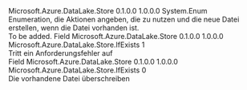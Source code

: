 <Type Name="IfExists" FullName="Microsoft.Azure.DataLake.Store.IfExists">
  <TypeSignature Language="C#" Value="public enum IfExists" />
  <TypeSignature Language="ILAsm" Value=".class public auto ansi sealed IfExists extends System.Enum" />
  <TypeSignature Language="DocId" Value="T:Microsoft.Azure.DataLake.Store.IfExists" />
  <TypeSignature Language="VB.NET" Value="Public Enum IfExists" />
  <TypeSignature Language="F#" Value="type IfExists = " />
  <AssemblyInfo>
    <AssemblyName>Microsoft.Azure.DataLake.Store</AssemblyName>
    <AssemblyVersion>0.1.0.0</AssemblyVersion>
    <AssemblyVersion>1.0.0.0</AssemblyVersion>
  </AssemblyInfo>
  <Base>
    <BaseTypeName>System.Enum</BaseTypeName>
  </Base>
  <Docs>
    <summary>
            Enumeration, die Aktionen angeben, die zu nutzen und die neue Datei erstellen, wenn die Datei vorhanden ist.
            </summary>
    <remarks>To be added.</remarks>
  </Docs>
  <Members>
    <Member MemberName="Fail">
      <MemberSignature Language="C#" Value="Fail" />
      <MemberSignature Language="ILAsm" Value=".field public static literal valuetype Microsoft.Azure.DataLake.Store.IfExists Fail = int32(1)" />
      <MemberSignature Language="DocId" Value="F:Microsoft.Azure.DataLake.Store.IfExists.Fail" />
      <MemberSignature Language="VB.NET" Value="Fail" />
      <MemberSignature Language="F#" Value="Fail = 1" Usage="Microsoft.Azure.DataLake.Store.IfExists.Fail" />
      <MemberType>Field</MemberType>
      <AssemblyInfo>
        <AssemblyName>Microsoft.Azure.DataLake.Store</AssemblyName>
        <AssemblyVersion>0.1.0.0</AssemblyVersion>
        <AssemblyVersion>1.0.0.0</AssemblyVersion>
      </AssemblyInfo>
      <ReturnValue>
        <ReturnType>Microsoft.Azure.DataLake.Store.IfExists</ReturnType>
      </ReturnValue>
      <MemberValue>1</MemberValue>
      <Docs>
        <summary>
            Tritt ein Anforderungsfehler auf
            </summary>
      </Docs>
    </Member>
    <Member MemberName="Overwrite">
      <MemberSignature Language="C#" Value="Overwrite" />
      <MemberSignature Language="ILAsm" Value=".field public static literal valuetype Microsoft.Azure.DataLake.Store.IfExists Overwrite = int32(0)" />
      <MemberSignature Language="DocId" Value="F:Microsoft.Azure.DataLake.Store.IfExists.Overwrite" />
      <MemberSignature Language="VB.NET" Value="Overwrite" />
      <MemberSignature Language="F#" Value="Overwrite = 0" Usage="Microsoft.Azure.DataLake.Store.IfExists.Overwrite" />
      <MemberType>Field</MemberType>
      <AssemblyInfo>
        <AssemblyName>Microsoft.Azure.DataLake.Store</AssemblyName>
        <AssemblyVersion>0.1.0.0</AssemblyVersion>
        <AssemblyVersion>1.0.0.0</AssemblyVersion>
      </AssemblyInfo>
      <ReturnValue>
        <ReturnType>Microsoft.Azure.DataLake.Store.IfExists</ReturnType>
      </ReturnValue>
      <MemberValue>0</MemberValue>
      <Docs>
        <summary>
            Die vorhandene Datei überschreiben
            </summary>
      </Docs>
    </Member>
  </Members>
</Type>